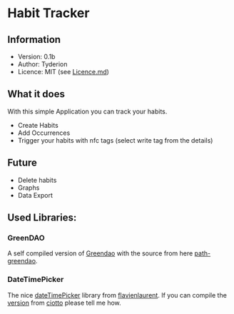 # Habit Tracker
## Information
* Version: 0.1b
* Author: Tyderion
* Licence: MIT (see [Licence.md](license.md))

## What it does
With this simple Application you can track your habits.

* Create Habits
* Add Occurrences
* Trigger your habits with nfc tags (select write tag from the details)



## Future

- Delete habits
- Graphs
- Data Export

## Used Libraries:

### GreenDAO
A self compiled version of [Greendao](http://greendao-orm.com/) with the source from here [path-greendao](https://github.com/path/greenDAO).

### DateTimePicker
The nice [dateTimePicker](https://github.com/flavienlaurent/datetimepicker) library from [flavienlaurent](https://github.com/flavienlaurent/). If you can compile the [version](https://github.com/ciotto/datetimepicker) from [ciotto](https://github.com/ciotto/) please tell me how.

